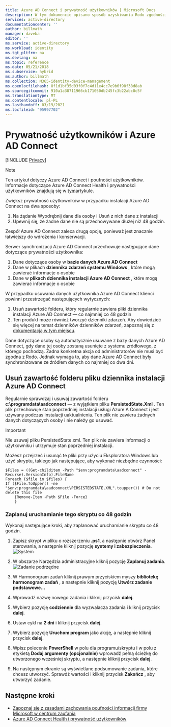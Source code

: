 ```yaml
---
title: Azure AD Connect i prywatność użytkowników | Microsoft Docs
description: W tym dokumencie opisano sposób uzyskiwania Rodo zgodności z Azure AD Connect.
services: active-directory
documentationcenter: ''
author: billmath
manager: daveba
editor: ''
ms.service: active-directory
ms.workload: identity
ms.tgt_pltfrm: na
ms.devlang: na
ms.topic: reference
ms.date: 05/21/2018
ms.subservice: hybrid
ms.author: billmath
ms.collection: M365-identity-device-management
ms.openlocfilehash: 8f1d1bf35d03f0f7c4d11e4cc7e9b6f98f38d8ab
ms.sourcegitcommit: 910a1a38711966cb171050db245fc3b22abc8c5f
ms.translationtype: MT
ms.contentlocale: pl-PL
ms.lasthandoff: 03/19/2021
ms.locfileid: "95997702"
---
```

# <a name="user-privacy-and-azure-ad-connect"></a>Prywatność użytkowników i Azure AD Connect 

[!INCLUDE [Privacy](../../../includes/gdpr-intro-sentence.md)]

>[!NOTE] 
>Ten artykuł dotyczy Azure AD Connect i poufności użytkowników.  Informacje dotyczące Azure AD Connect Health i prywatności użytkowników znajdują się w [tym](reference-connect-health-user-privacy.md)artykule.

Zwiększ prywatność użytkowników w przypadku instalacji Azure AD Connect na dwa sposoby:

1.  Na żądanie Wyodrębnij dane dla osoby i Usuń z nich dane z instalacji
2.  Upewnij się, że żadne dane nie są przechowywane dłużej niż 48 godzin.

Zespół Azure AD Connect zaleca drugą opcję, ponieważ jest znacznie łatwiejszy do wdrożenia i konserwacji.

Serwer synchronizacji Azure AD Connect przechowuje następujące dane dotyczące prywatności użytkownika:
1.  Dane dotyczące osoby w **bazie danych Azure AD Connect**
2.  Dane w plikach **dziennika zdarzeń systemu Windows** , które mogą zawierać informacje o osobie
3.  Dane w **plikach dziennika instalacji Azure AD Connect** , które mogą zawierać informacje o osobie

W przypadku usuwania danych użytkownika Azure AD Connect klienci powinni przestrzegać następujących wytycznych:
1.  Usuń zawartość folderu, który regularnie zawiera pliki dziennika instalacji Azure AD Connect — co najmniej co 48 godzin
2.  Ten produkt może również tworzyć dzienniki zdarzeń.  Aby dowiedzieć się więcej na temat dzienników dzienników zdarzeń, zapoznaj się z [dokumentacją w tym miejscu](/windows/win32/wes/windows-event-log).

Dane dotyczące osoby są automatycznie usuwane z bazy danych Azure AD Connect, gdy dane tej osoby zostaną usunięte z systemu źródłowego, z którego pochodzą. Żadna konkretna akcja od administratorów nie musi być zgodna z Rodo.  Jednak wymaga to, aby dane Azure AD Connect były synchronizowane ze źródłem danych co najmniej co dwa dni.

## <a name="delete-the-azure-ad-connect-installation-log-file-folder-contents"></a>Usuń zawartość folderu pliku dziennika instalacji Azure AD Connect
Regularnie sprawdzaj i usuwaj zawartość folderu **c:\programdata\aadconnect** — z wyjątkiem pliku **PersistedState.Xml** . Ten plik przechowuje stan poprzedniej instalacji usługi Azure A Connect i jest używany podczas instalacji uaktualnienia. Ten plik nie zawiera żadnych danych dotyczących osoby i nie należy go usuwać.

>[!IMPORTANT]
>Nie usuwaj pliku PersistedState.xml.  Ten plik nie zawiera informacji o użytkowniku i utrzymuje stan poprzedniej instalacji.

Możesz przejrzeć i usunąć te pliki przy użyciu Eksploratora Windows lub użyć skryptu, takiego jak następujące, aby wykonać niezbędne czynności:


```
$Files = ((Get-childitem -Path "$env:programdata\aadconnect" -Recurse).VersionInfo).FileName
Foreach ($file in $files) {
If ($File.ToUpper() -ne "$env:programdata\aadconnect\PERSISTEDSTATE.XML".toupper()) # Do not delete this file
    {Remove-Item -Path $File -Force}
    } 
```

### <a name="schedule-this-script-to-run-every-48-hours"></a>Zaplanuj uruchamianie tego skryptu co 48 godzin
Wykonaj następujące kroki, aby zaplanować uruchamianie skryptu co 48 godzin.

1.  Zapisz skrypt w pliku o rozszerzeniu **&#46;ps1**, a następnie otwórz Panel sterowania, a następnie kliknij pozycję **systemy i zabezpieczenia**.
    ![System](./media/reference-connect-user-privacy/gdpr2.png)

2.  W obszarze Narzędzia administracyjne kliknij pozycję **Zaplanuj zadania**.
    ![Zadanie podrzędne](./media/reference-connect-user-privacy/gdpr3.png)
3.  W Harmonogram zadań kliknij prawym przyciskiem myszy **bibliotekę harmonogram zadań** , a następnie kliknij pozycję **Utwórz zadanie podstawowe...**
4.  Wprowadź nazwę nowego zadania i kliknij przycisk **dalej**.
5.  Wybierz pozycję **codziennie** dla wyzwalacza zadania i kliknij przycisk **dalej**.
6.  Ustaw cykl na **2 dni** i kliknij przycisk **dalej**.
7.  Wybierz pozycję **Uruchom program** jako akcję, a następnie kliknij przycisk **dalej**.
8.  Wpisz polecenie **PowerShell** w polu dla programu/skryptu i w polu z etykietą **Dodaj argumenty (opcjonalnie)** wprowadź pełną ścieżkę do utworzonego wcześniej skryptu, a następnie kliknij przycisk **dalej**.
9.  Na następnym ekranie są wyświetlane podsumowanie zadania, które chcesz utworzyć. Sprawdź wartości i kliknij przycisk **Zakończ** , aby utworzyć zadanie.



## <a name="next-steps"></a>Następne kroki
* [Zapoznaj się z zasadami zachowania poufności informacji firmy Microsoft w centrum zaufania](https://www.microsoft.com/trustcenter)
* [Azure AD Connect Health i prywatność użytkowników](reference-connect-health-user-privacy.md)